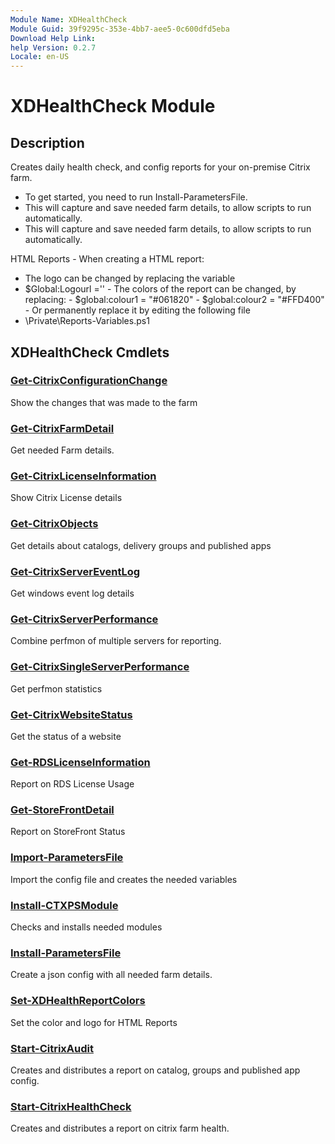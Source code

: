 ```yaml
---
Module Name: XDHealthCheck
Module Guid: 39f9295c-353e-4bb7-aee5-0c600dfd5eba
Download Help Link:
help Version: 0.2.7
Locale: en-US
---
```


# XDHealthCheck Module
## Description
Creates daily health check, and config reports for your on-premise Citrix farm. 
- To get started, you need to run Install-ParametersFile. 
- This will capture and save needed farm details, to allow scripts to run automatically.
- This will capture and save needed farm details, to allow scripts to run automatically.

HTML Reports - When creating a HTML report:
- The logo can be changed by replacing the variable
 - $Global:Logourl ='' - The colors of the report can be changed, by replacing:  - $global:colour1 = "#061820"  - $global:colour2 = "#FFD400" - Or permanently replace it by editing the following file
- <Module base>\Private\Reports-Variables.ps1

## XDHealthCheck Cmdlets
### [Get-CitrixConfigurationChange](Get-CitrixConfigurationChange.md)
Show the changes that was made to the farm

### [Get-CitrixFarmDetail](Get-CitrixFarmDetail.md)
Get needed Farm details.

### [Get-CitrixLicenseInformation](Get-CitrixLicenseInformation.md)
Show Citrix License details

### [Get-CitrixObjects](Get-CitrixObjects.md)
Get details about catalogs, delivery groups and published apps

### [Get-CitrixServerEventLog](Get-CitrixServerEventLog.md)
Get windows event log details

### [Get-CitrixServerPerformance](Get-CitrixServerPerformance.md)
Combine perfmon of multiple servers for reporting.

### [Get-CitrixSingleServerPerformance](Get-CitrixSingleServerPerformance.md)
Get perfmon statistics

### [Get-CitrixWebsiteStatus](Get-CitrixWebsiteStatus.md)
Get the status of a website

### [Get-RDSLicenseInformation](Get-RDSLicenseInformation.md)
Report on RDS License Usage

### [Get-StoreFrontDetail](Get-StoreFrontDetail.md)
Report on StoreFront Status

### [Import-ParametersFile](Import-ParametersFile.md)
Import the config file and creates the needed variables

### [Install-CTXPSModule](Install-CTXPSModule.md)
Checks and installs needed modules

### [Install-ParametersFile](Install-ParametersFile.md)
Create a json config with all needed farm details.

### [Set-XDHealthReportColors](Set-XDHealthReportColors.md)
Set the color and logo for HTML Reports

### [Start-CitrixAudit](Start-CitrixAudit.md)
Creates and distributes  a report on catalog, groups and published app config.

### [Start-CitrixHealthCheck](Start-CitrixHealthCheck.md)
Creates and distributes  a report on citrix farm health.

